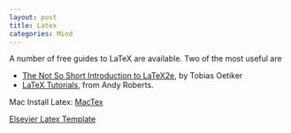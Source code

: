 ```yaml
---
layout: post
title: Latex
categories: Mind
---
```


A number of free guides to LaTeX are available. Two of the most useful are

- [The Not So Short Introduction to LaTeX2e](ftp://ftp.ccu.edu.tw/pub/tex/info/lshort/english/lshort.pdf), by Tobias Oetiker
- [LaTeX Tutorials](https://www.andy-roberts.net/writing/latex), from Andy Roberts.

Mac Install Latex: [MacTex](https://www.tug.org/mactex/)

[Elsevier Latex Template](https://www.elsevier.com/authors/author-schemas/latex-instructions)
